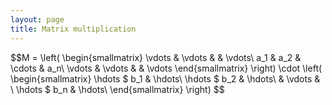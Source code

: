 ```yaml
---
layout: page
title: Matrix multiplication
---
```


$$M = \left( \begin{smallmatrix}
  \vdots & \vdots &  & \vdots\\
  a_1 & a_2 & \cdots & a_n\\
  \vdots & \vdots &  & \vdots
\end{smallmatrix} \right)
\cdot
\left( \begin{smallmatrix}
  \hdots $ b_1 & \hdots\\
  \hdots $ b_2 & \hdots\\
   & \vdots & \\
  \hdots $ b_n & \hdots\\
\end{smallmatrix} \right)
$$

